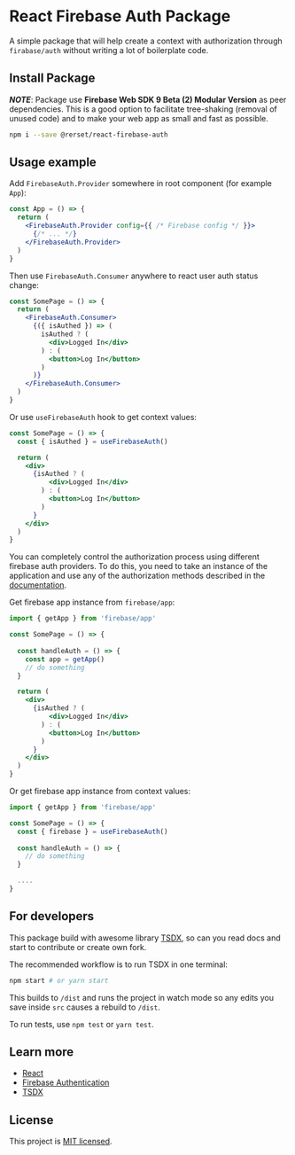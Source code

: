 # React Firebase Auth Package

A simple package that will help create a context with authorization through `firabase/auth` without writing a lot of boilerplate code.

## Install Package

***NOTE***: Package use **Firebase Web SDK 9 Beta (2) Modular Version** as peer dependencies. This is a good option to facilitate tree-shaking (removal of unused code) and to make your web app as small and fast as possible.

```bash
npm i --save @rerset/react-firebase-auth
```

## Usage example

Add `FirebaseAuth.Provider` somewhere in root component (for example `App`):

```jsx
const App = () => {
  return (
    <FirebaseAuth.Provider config={{ /* Firebase config */ }}>
      {/* ... */}
    </FirebaseAuth.Provider>
  )
}
```

Then use `FirebaseAuth.Consumer` anywhere to react user auth status change:

```jsx
const SomePage = () => {
  return (
    <FirebaseAuth.Consumer>
      {({ isAuthed }) => (
        isAuthed ? (
          <div>Logged In</div>
        ) : (
          <button>Log In</button>
        )
      )}
    </FirebaseAuth.Consumer>
  )
}
```

Or use `useFirebaseAuth` hook to get context values:

```jsx
const SomePage = () => {
  const { isAuthed } = useFirebaseAuth()

  return (
    <div>
      {isAuthed ? (
          <div>Logged In</div>
        ) : (
          <button>Log In</button>
        )
      }
    </div>
  )
}
```

You can completely control the authorization process using different firebase auth providers. To do this, you need to take an instance of the application and use any of the authorization methods described in the [documentation](https://firebase.google.com/docs/auth/web/start).

Get firebase app instance from `firebase/app`:

```jsx
import { getApp } from 'firebase/app'

const SomePage = () => {
  
  const handleAuth = () => {
    const app = getApp()
    // do something
  }

  return (
    <div>
      {isAuthed ? (
          <div>Logged In</div>
        ) : (
          <button>Log In</button>
        )
      }
    </div>
  )
}
```

Or get firebase app instance from context values:

```jsx
import { getApp } from 'firebase/app'

const SomePage = () => {
  const { firebase } = useFirebaseAuth()
  
  const handleAuth = () => {
    // do something
  }

  ....
}
```

## For developers

This package build with awesome library [TSDX](https://tsdx.io/), so can you read docs and start to contribute or create own fork.

The recommended workflow is to run TSDX in one terminal:

```bash
npm start # or yarn start
```

This builds to `/dist` and runs the project in watch mode so any edits you save inside `src` causes a rebuild to `/dist`.

To run tests, use `npm test` or `yarn test`.


## Learn more

- [React](https://reactjs.org/)
- [Firebase Authentication](https://firebase.google.com/docs/auth)
- [TSDX](https://tsdx.io/)

## License

This project is [MIT licensed](LICENSE).